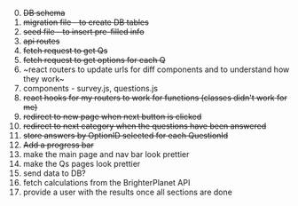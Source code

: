 0. ~~DB schema~~
1. ~~migration file - to create DB tables~~
2. ~~seed file - to insert pre-filled info~~
3. ~~api routes~~
4. ~~fetch request to get Qs~~
5. ~~fetch request to get options for each Q~~
6. ~react routers to update urls for diff components and to understand how they work~
7. components - survey.js, questions.js
8. ~~react hooks for my routers to work for functions (classes didn't work for me)~~
9. ~~redirect to new page when next button is clicked~~
10. ~~redirect to next category when the questions have been answered~~
11. ~~store answers by OptionID selected for each QuestionId~~
12. ~~Add a progress bar~~
13. make the main page and nav bar look prettier
14. make the Qs pages look prettier
15. send data to DB?
16. fetch calculations from the BrighterPlanet API
17. provide a user with the results once all sections are done
